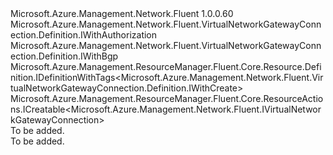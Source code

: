 <Type Name="IWithCreate" FullName="Microsoft.Azure.Management.Network.Fluent.VirtualNetworkGatewayConnection.Definition.IWithCreate">
  <TypeSignature Language="C#" Value="public interface IWithCreate : Microsoft.Azure.Management.Network.Fluent.VirtualNetworkGatewayConnection.Definition.IWithAuthorization, Microsoft.Azure.Management.Network.Fluent.VirtualNetworkGatewayConnection.Definition.IWithBgp, Microsoft.Azure.Management.ResourceManager.Fluent.Core.Resource.Definition.IDefinitionWithTags&lt;Microsoft.Azure.Management.Network.Fluent.VirtualNetworkGatewayConnection.Definition.IWithCreate&gt;, Microsoft.Azure.Management.ResourceManager.Fluent.Core.ResourceActions.ICreatable&lt;Microsoft.Azure.Management.Network.Fluent.IVirtualNetworkGatewayConnection&gt;" />
  <TypeSignature Language="ILAsm" Value=".class public interface auto ansi abstract IWithCreate implements class Microsoft.Azure.Management.Network.Fluent.VirtualNetworkGatewayConnection.Definition.IWithAuthorization, class Microsoft.Azure.Management.Network.Fluent.VirtualNetworkGatewayConnection.Definition.IWithBgp, class Microsoft.Azure.Management.ResourceManager.Fluent.Core.Resource.Definition.IDefinitionWithTags`1&lt;class Microsoft.Azure.Management.Network.Fluent.VirtualNetworkGatewayConnection.Definition.IWithCreate&gt;, class Microsoft.Azure.Management.ResourceManager.Fluent.Core.ResourceActions.ICreatable`1&lt;class Microsoft.Azure.Management.Network.Fluent.IVirtualNetworkGatewayConnection&gt;, class Microsoft.Azure.Management.ResourceManager.Fluent.Core.ResourceActions.IIndexable" />
  <TypeSignature Language="DocId" Value="T:Microsoft.Azure.Management.Network.Fluent.VirtualNetworkGatewayConnection.Definition.IWithCreate" />
  <TypeSignature Language="VB.NET" Value="Public Interface IWithCreate&#xA;Implements ICreatable(Of IVirtualNetworkGatewayConnection), IDefinitionWithTags(Of IWithCreate), IWithAuthorization, IWithBgp" />
  <TypeSignature Language="F#" Value="type IWithCreate = interface&#xA;    interface ICreatable&lt;IVirtualNetworkGatewayConnection&gt;&#xA;    interface IIndexable&#xA;    interface IDefinitionWithTags&lt;IWithCreate&gt;&#xA;    interface IWithBgp&#xA;    interface IWithAuthorization" />
  <AssemblyInfo>
    <AssemblyName>Microsoft.Azure.Management.Network.Fluent</AssemblyName>
    <AssemblyVersion>1.0.0.60</AssemblyVersion>
  </AssemblyInfo>
  <Interfaces>
    <Interface>
      <InterfaceName>Microsoft.Azure.Management.Network.Fluent.VirtualNetworkGatewayConnection.Definition.IWithAuthorization</InterfaceName>
    </Interface>
    <Interface>
      <InterfaceName>Microsoft.Azure.Management.Network.Fluent.VirtualNetworkGatewayConnection.Definition.IWithBgp</InterfaceName>
    </Interface>
    <Interface>
      <InterfaceName>Microsoft.Azure.Management.ResourceManager.Fluent.Core.Resource.Definition.IDefinitionWithTags&lt;Microsoft.Azure.Management.Network.Fluent.VirtualNetworkGatewayConnection.Definition.IWithCreate&gt;</InterfaceName>
    </Interface>
    <Interface>
      <InterfaceName>Microsoft.Azure.Management.ResourceManager.Fluent.Core.ResourceActions.ICreatable&lt;Microsoft.Azure.Management.Network.Fluent.IVirtualNetworkGatewayConnection&gt;</InterfaceName>
    </Interface>
  </Interfaces>
  <Docs>
    <summary>To be added.</summary>
    <remarks>To be added.</remarks>
  </Docs>
  <Members />
</Type>